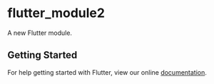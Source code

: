# flutter_module2

A new Flutter module.

## Getting Started

For help getting started with Flutter, view our online
[documentation](https://flutter.dev/).

